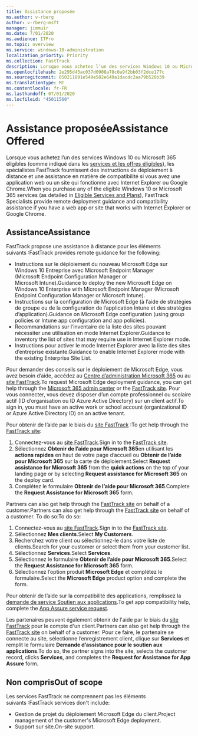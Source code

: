 ```yaml
---
title: Assistance proposée
ms.author: v-rberg
author: v-rberg-msft
manager: jimmuir
ms.date: 7/01/2020
ms.audience: ITPro
ms.topic: overview
ms.service: windows-10-administration
localization_priority: Priority
ms.collection: FastTrack
description: Lorsque vous achetez l’un des services Windows 10 ou Microsoft 365 (comme indiqué dans les services et les offres éligibles), les spécialistes FastTrack fournissent des instructions de déploiement à distance et une assistance en matière de compatibilité si vous avez une application web ou un site qui fonctionne avec Internet Explorer ou Google Chrome.
ms.openlocfilehash: 2e295d43ac037d0908a78c0a9f2bb03f2dce177c
ms.sourcegitcommit: 850211891e549e582e649a1dacdc2aa79b520b39
ms.translationtype: MT
ms.contentlocale: fr-FR
ms.lasthandoff: 07/01/2020
ms.locfileid: "45011560"
---
```

# <a name="assistance-offered"></a><span data-ttu-id="9db8b-103">Assistance proposée</span><span class="sxs-lookup"><span data-stu-id="9db8b-103">Assistance Offered</span></span>

<span data-ttu-id="9db8b-104">Lorsque vous achetez l’un des services Windows 10 ou Microsoft 365 éligibles (comme indiqué dans les [services et les offres éligibles](M365-eligible-services-and-plans.md)), les spécialistes FastTrack fournissent des instructions de déploiement à distance et une assistance en matière de compatibilité si vous avez une application web ou un site qui fonctionne avec Internet Explorer ou Google Chrome.</span><span class="sxs-lookup"><span data-stu-id="9db8b-104">When you purchase any of the eligible Windows 10 or Microsoft 365 services (as detailed in [Eligible Services and Plans](M365-eligible-services-and-plans.md)), FastTrack Specialists provide remote deployment guidance and compatibility assistance if you have a web app or site that works with Internet Explorer or Google Chrome.</span></span> 

## <a name="assistance"></a><span data-ttu-id="9db8b-105">Assistance</span><span class="sxs-lookup"><span data-stu-id="9db8b-105">Assistance</span></span>

<span data-ttu-id="9db8b-106">FastTrack propose une assistance à distance pour les éléments suivants :</span><span class="sxs-lookup"><span data-stu-id="9db8b-106">FastTrack provides remote guidance for the following:</span></span>
- <span data-ttu-id="9db8b-107">Instructions sur le déploiement du nouveau Microsoft Edge sur Windows 10 Entreprise avec Microsoft Endpoint Manager (Microsoft Endpoint Configuration Manager or Microsoft Intune).</span><span class="sxs-lookup"><span data-stu-id="9db8b-107">Guidance to deploy the new Microsoft Edge on Windows 10 Enterprise with Microsoft Endpoint Manager (Microsoft Endpoint Configuration Manager or Microsoft Intune).</span></span>
- <span data-ttu-id="9db8b-108">Instructions sur la configuration de Microsoft Edge (à l’aide de stratégies de groupe ou de la configuration de l’application Intune et des stratégies d’application).</span><span class="sxs-lookup"><span data-stu-id="9db8b-108">Guidance on Microsoft Edge configuration (using group policies or Intune app configuration and app policies).</span></span>
- <span data-ttu-id="9db8b-109">Recommandations sur l’inventaire de la liste des sites pouvant nécessiter une utilisation en mode Internet Explorer.</span><span class="sxs-lookup"><span data-stu-id="9db8b-109">Guidance to inventory the list of sites that may require use in Internet Explorer mode.</span></span>
- <span data-ttu-id="9db8b-110">Instructions pour activer le mode Internet Explorer avec la liste des sites d’entreprise existante.</span><span class="sxs-lookup"><span data-stu-id="9db8b-110">Guidance to enable Internet Explorer mode with the existing Enterprise Site List.</span></span>

<span data-ttu-id="9db8b-111">Pour demander des conseils sur le déploiement de Microsoft Edge, vous avez besoin d’aide, accédez au [Centre d’administration Microsoft 365](https://go.microsoft.com/fwlink/?linkid=2032704) ou au [site FastTrack](https://go.microsoft.com/fwlink/?linkid=780698).</span><span class="sxs-lookup"><span data-stu-id="9db8b-111">To request Microsoft Edge deployment guidance, you can get help through the [Microsoft 365 admin center](https://go.microsoft.com/fwlink/?linkid=2032704) or the [FastTrack site](https://go.microsoft.com/fwlink/?linkid=780698).</span></span> <span data-ttu-id="9db8b-112">Pour vous connecter, vous devez disposer d’un compte professionnel ou scolaire actif (ID d’organisation ou ID Azure Active Directory) sur un client actif.</span><span class="sxs-lookup"><span data-stu-id="9db8b-112">To sign in, you must have an active work or school account (organizational ID or Azure Active Directory ID) on an active tenant.</span></span> 

<span data-ttu-id="9db8b-113">Pour obtenir de l’aide par le biais du [site FastTrack](https://go.microsoft.com/fwlink/?linkid=780698) :</span><span class="sxs-lookup"><span data-stu-id="9db8b-113">To get help through the [FastTrack site](https://go.microsoft.com/fwlink/?linkid=780698):</span></span> 
1.    <span data-ttu-id="9db8b-114">Connectez-vous au [site FastTrack](https://go.microsoft.com/fwlink/?linkid=780698).</span><span class="sxs-lookup"><span data-stu-id="9db8b-114">Sign in to the [FastTrack site](https://go.microsoft.com/fwlink/?linkid=780698).</span></span> 
2.    <span data-ttu-id="9db8b-115">Sélectionnez **Obtenir de l’aide pour Microsoft 365**en utilisant les **actions rapides** en haut de votre page d’accueil ou **Obtenir de l’aide pour Microsoft 365** sur la carte de déploiement.</span><span class="sxs-lookup"><span data-stu-id="9db8b-115">Select **Request assistance for Microsoft 365** from the **quick actions** on the top of your landing page or by selecting **Request assistance for Microsoft 365** on the deploy card.</span></span>
3.    <span data-ttu-id="9db8b-116">Complétez le formulaire **Obtenir de l’aide pour Microsoft 365**.</span><span class="sxs-lookup"><span data-stu-id="9db8b-116">Complete the **Request Assistance for Microsoft 365** form.</span></span>
  
<span data-ttu-id="9db8b-117">Partners can also get help through the [FastTrack site](https://go.microsoft.com/fwlink/?linkid=780698) on behalf of a customer.</span><span class="sxs-lookup"><span data-stu-id="9db8b-117">Partners can also get help through the [FastTrack site](https://go.microsoft.com/fwlink/?linkid=780698) on behalf of a customer.</span></span> <span data-ttu-id="9db8b-118">To do so:</span><span class="sxs-lookup"><span data-stu-id="9db8b-118">To do so:</span></span>
1.    <span data-ttu-id="9db8b-119">Connectez-vous au [site FastTrack](https://go.microsoft.com/fwlink/?linkid=780698).</span><span class="sxs-lookup"><span data-stu-id="9db8b-119">Sign in to the [FastTrack site](https://go.microsoft.com/fwlink/?linkid=780698).</span></span> 
2.    <span data-ttu-id="9db8b-120">Sélectionnez **Mes clients**.</span><span class="sxs-lookup"><span data-stu-id="9db8b-120">Select **My Customers**.</span></span>
3.    <span data-ttu-id="9db8b-121">Recherchez votre client ou sélectionnez-le dans votre liste de clients.</span><span class="sxs-lookup"><span data-stu-id="9db8b-121">Search for your customer or select them from your customer list.</span></span>
4.    <span data-ttu-id="9db8b-122">Sélectionnez **Services**.</span><span class="sxs-lookup"><span data-stu-id="9db8b-122">Select **Services**.</span></span>
5.    <span data-ttu-id="9db8b-123">Sélectionnez le formulaire **Obtenir de l’aide pour Microsoft 365**.</span><span class="sxs-lookup"><span data-stu-id="9db8b-123">Select the **Request Assistance for Microsoft 365** form.</span></span>
6.    <span data-ttu-id="9db8b-124">Sélectionnez l’option produit **Microsoft Edge** et complétez le formulaire.</span><span class="sxs-lookup"><span data-stu-id="9db8b-124">Select the **Microsoft Edge** product option and complete the form.</span></span>
 
<span data-ttu-id="9db8b-125">Pour obtenir de l’aide sur la compatibilité des applications, remplissez la [demande de service Soutien aux applications](https://go.microsoft.com/fwlink/?linkid=2022721).</span><span class="sxs-lookup"><span data-stu-id="9db8b-125">To get app compatibility help, complete the [App Assure service request](https://go.microsoft.com/fwlink/?linkid=2022721).</span></span>

<span data-ttu-id="9db8b-126">Les partenaires peuvent également obtenir de l'aide par le biais du [site FastTrack](https://go.microsoft.com/fwlink/?linkid=780698) pour le compte d'un client.</span><span class="sxs-lookup"><span data-stu-id="9db8b-126">Partners can also get help through the [FastTrack site](https://go.microsoft.com/fwlink/?linkid=780698) on behalf of a customer.</span></span> <span data-ttu-id="9db8b-127">Pour ce faire, le partenaire se connecte au site, sélectionne l’enregistrement client, clique sur **Services** et remplit le formulaire **Demande d’assistance pour le soutien aux applications**.</span><span class="sxs-lookup"><span data-stu-id="9db8b-127">To do so, the partner signs into the site, selects the customer record, clicks **Services**, and completes the **Request for Assistance for App Assure** form.</span></span>

## <a name="out-of-scope"></a><span data-ttu-id="9db8b-128">Non compris</span><span class="sxs-lookup"><span data-stu-id="9db8b-128">Out of scope</span></span>

<span data-ttu-id="9db8b-129">Les services FastTrack ne comprennent pas les éléments suivants :</span><span class="sxs-lookup"><span data-stu-id="9db8b-129">FastTrack services don't include:</span></span>
- <span data-ttu-id="9db8b-130">Gestion de projet du déploiement Microsoft Edge du client.</span><span class="sxs-lookup"><span data-stu-id="9db8b-130">Project management of the customer's Microsoft Edge deployment.</span></span>
- <span data-ttu-id="9db8b-131">Support sur site.</span><span class="sxs-lookup"><span data-stu-id="9db8b-131">On-site support.</span></span>


